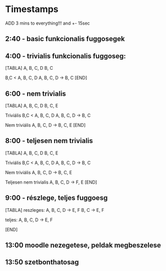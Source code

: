 # Timestamps

ADD 3 mins to everything!!!
and +- 15sec

## 2:40 - basic funkcionalis fuggosegek
## 4:00 - trivialis funkcionalis fuggoseg:
[TABLA]
A, B, C, D
B, C

B,C < A, B, C, D
A, B, C, D -> B, C
[END]

## 6:00 - nem trivialis
[TABLA]
A, B, C, D
B, C, E

Triviális
B,C < A, B, C, D
A, B, C, D -> B, C

Nem triviális
A, B, C, D -> B, C, E
[END]

## 8:00 - teljesen nem trivialis
[TABLA]
A, B, C, D
B, C, E

Triviális
B,C < A, B, C, D
A, B, C, D -> B, C

Nem triviális
A, B, C, D -> B, C, E

Teljesen nem trivialis
A, B, C, D -> F, E
[END]

## 9:00 - részlege, teljes fuggoesg
[TABLA]
reszleges:
A, B, C, D -> E, F
B, C -> E, F

teljes:
A, B, C, D -> E, F

[END]

## 13:00 moodle nezegetese, peldak megbeszelese

## 13:50 szetbonthatosag

##
